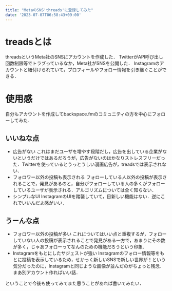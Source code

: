 ```yaml
---
title: "MetaのSNS'threads'に登録してみた"
date: '2023-07-07T06:58:43+09:00'
---
```

# treadsとは
threadsというMeta社のSNSにアカウントを作成した．
TwitterがAPI呼び出し回数制限等でトラブっているなか，Meta社がSNSを公開した．
Instagramのアカウントと紐付けられていて，プロフィールやフォロー情報を引き継ぐことができる．

# 使用感
自分もアカウントを作成してbackspace.fmのコミュニティの方を中心にフォローしてみた．
## いいねな点
- 広告がない
  これはまだユーザを増やす段階だし，広告を出している企業がないというだけではあるだろうが，広告がないのはかなりストレスフリーだった．Twitterを使っているとうっとうしい漫画広告が，treadsでは表示されない．
- フォロワー以外の投稿も表示される
  フォローしている人以外の投稿が表示されることで，発見があるのと，自分がフォローしている人の多くがフォローしているユーザが表示される．アルゴリズムについては全く知らない．
- シンプルなUI
  InstagramのUIを踏襲していて，目新しい機能はない．逆にこれでいいんだよ感がいい．
## うーんな点
- フォロワー以外の投稿が多い
  これについてはいい点と重複するが，フォローしていない人の投稿が表示されることで発見がある一方で，あまりにその数が多く，じゃあフォローってなんのための機能だろうという印象．
- Instagramをもとにしたサジェストが強い
  Instagramのフォロー情報等をもとに投稿を表示しているため，せかっく新しいSNSで新しい世界が！という気分だったのに，Instagramと同じような画像が並んだのがちょっと残念．まあ別アカウント作ればいい話．


ということで今後も使ってみてまた思うことがあれば書いてみたい．